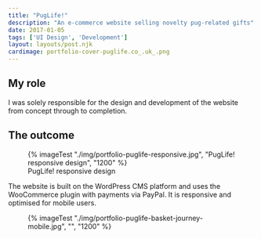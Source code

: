 ```yaml
---
title: "PugLife!"
description: "An e-commerce website selling novelty pug-related gifts"
date: 2017-01-05
tags: ['UI Design', 'Development']
layout: layouts/post.njk
cardimage: portfolio-cover-puglife.co_.uk_.png
---
```

## My role

I was solely responsible for the design and development of the website from concept through to completion.

## The outcome

<figure>
{% imageTest "./img/portfolio-puglife-responsive.jpg", "PugLife! responsive design", "1200" %}
<figcaption>PugLife! responsive design</figcaption>
</figure>

The website is built on the WordPress CMS platform and uses the WooCommerce plugin with payments via PayPal. It is responsive and optimised for mobile users.

<figure>
{% imageTest "./img/portfolio-puglife-basket-journey-mobile.jpg", "", "1200" %}
</figure>
